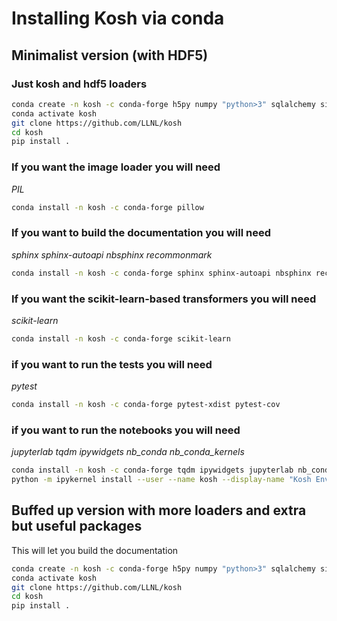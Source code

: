 # Installing Kosh via conda

## Minimalist version (with HDF5)

### Just kosh and hdf5 loaders

```bash
conda create -n kosh -c conda-forge h5py numpy "python>3" sqlalchemy six pip networkx llnl-sina
conda activate kosh
git clone https://github.com/LLNL/kosh
cd kosh
pip install .
```

### If you want the image loader you will need

*PIL*

```bash
conda install -n kosh -c conda-forge pillow
```

### If you want to build the documentation you will need

*sphinx sphinx-autoapi nbsphinx recommonmark*

```bash
conda install -n kosh -c conda-forge sphinx sphinx-autoapi nbsphinx recommonmark
```

### If you want the scikit-learn-based transformers you will need

*scikit-learn*

```bash
conda install -n kosh -c conda-forge scikit-learn
```

### if you want to run the tests you will need

*pytest*

```bash
conda install -n kosh -c conda-forge pytest-xdist pytest-cov
```

### if you want to run the notebooks you will need

*jupyterlab tqdm ipywidgets nb_conda nb_conda_kernels*

```bash
conda install -n kosh -c conda-forge tqdm ipywidgets jupyterlab nb_conda nb_conda_kernels
python -m ipykernel install --user --name kosh --display-name "Kosh Environment"
```

## Buffed up version with more loaders and extra but useful packages

This will let you build the documentation

```bash
conda create -n kosh -c conda-forge h5py numpy "python>3" sqlalchemy six ipython pip networkx sphinx pytest-xdist pytest-cov sphinx-autoapi pyflame jupyterlab flake8 autopep8 pillow coverage nbsphinx recommonmark tqdm ipywidgets nb_conda nb_conda_kernels scikit-learn llnl-sina
conda activate kosh
git clone https://github.com/LLNL/kosh
cd kosh
pip install .
```
